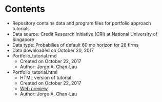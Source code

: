 # Contents
- Repository contains data and program files for portfolio approach tutorials
- Data source: Credit Research Initiative (CRI) at National University of Singapore
- Data type: Probabilies of default 60 mo horizon for 28 firms
- Data downloaded on October 20, 2017
- Portfolio_tutorial.rmd
  - Created on October 22, 2017
  - Author: Jorge A. Chan-Lau
- Portfolio_tutorial.html
  - HTML version of tutorial
  - Created on October 22, 2017
  - [Web preview](https://htmlpreview.github.io/?https://github.com/jchanlauimf/Systemic-Risk/blob/master/Portfolio%20Approach/Portfolio_Tutorial.html)
  - Author: Jorge A. Chan-Lau
